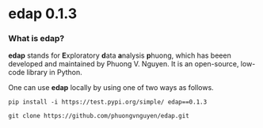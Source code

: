 # edap 0.1.3

### What is edap?
**edap** stands for **E**xploratory **d**ata **a**nalysis  **p**huong, which has beeen developed and maintained by Phuong V. Nguyen. It is an open-source, low-code library in Python.

One can use **edap** locally by using one of two ways as follows.

```
pip install -i https://test.pypi.org/simple/ edap==0.1.3
```

```
git clone https://github.com/phuongvnguyen/edap.git
```
